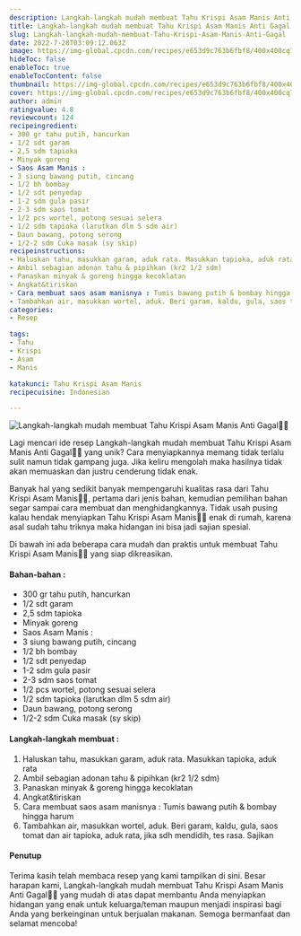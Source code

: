 ```yaml
---
description: Langkah-langkah mudah membuat Tahu Krispi Asam Manis Anti Gagal"
title: Langkah-langkah mudah membuat Tahu Krispi Asam Manis Anti Gagal
slug: Langkah-langkah-mudah-membuat-Tahu-Krispi-Asam-Manis-Anti-Gagal
date: 2022-7-28T03:09:12.063Z
image: https://img-global.cpcdn.com/recipes/e653d9c763b6fbf8/400x400cq70/photo.jpg
hideToc: false
enableToc: true
enableTocContent: false
thumbnail: https://img-global.cpcdn.com/recipes/e653d9c763b6fbf8/400x400cq70/photo.jpg
cover: https://img-global.cpcdn.com/recipes/e653d9c763b6fbf8/400x400cq70/photo.jpg
author: admin
ratingvalue: 4.8
reviewcount: 124
recipeingredient:
- 300 gr tahu putih, hancurkan
- 1/2 sdt garam
- 2,5 sdm tapioka
- Minyak goreng
- Saos Asam Manis :
- 3 siung bawang putih, cincang
- 1/2 bh bombay
- 1/2 sdt penyedap
- 1-2 sdm gula pasir
- 2-3 sdm saos tomat
- 1/2 pcs wortel, potong sesuai selera
- 1/2 sdm tapioka (larutkan dlm 5 sdm air)
- Daun bawang, potong serong
- 1/2-2 sdm Cuka masak (sy skip)
recipeinstructions:
- Haluskan tahu, masukkan garam, aduk rata. Masukkan tapioka, aduk rata
- Ambil sebagian adonan tahu & pipihkan (kr2 1/2 sdm)
- Panaskan minyak & goreng hingga kecoklatan
- Angkat&tiriskan
- Cara membuat saos asam manisnya : Tumis bawang putih & bombay hingga harum
- Tambahkan air, masukkan wortel, aduk. Beri garam, kaldu, gula, saos tomat dan air tapioka, aduk rata, jika sdh mendidih, tes rasa. Sajikan
categories:
- Resep

tags:
- Tahu
- Krispi
- Asam
- Manis

katakunci: Tahu Krispi Asam Manis
recipecuisine: Indonesian

---
```


![Langkah-langkah mudah membuat Tahu Krispi Asam Manis Anti Gagal👩‍🍳](https://img-global.cpcdn.com/recipes/e653d9c763b6fbf8/400x400cq70/photo.jpg)

Lagi mencari ide resep Langkah-langkah mudah membuat Tahu Krispi Asam Manis Anti Gagal👩‍🍳 yang unik? Cara menyiapkannya memang tidak terlalu sulit namun tidak gampang juga. Jika keliru mengolah maka hasilnya tidak akan memuaskan dan justru cenderung tidak enak.

Banyak hal yang sedikit banyak mempengaruhi kualitas rasa dari Tahu Krispi Asam Manis👩‍🍳, pertama dari jenis bahan, kemudian pemilihan bahan segar sampai cara membuat dan menghidangkannya. Tidak usah pusing kalau hendak menyiapkan Tahu Krispi Asam Manis👩‍🍳 enak di rumah, karena asal sudah tahu triknya maka hidangan ini bisa jadi sajian spesial.

Di bawah ini ada beberapa cara mudah dan praktis untuk membuat Tahu Krispi Asam Manis👩‍🍳 yang siap dikreasikan.

<!--inarticleads1-->

#### Bahan-bahan :

- 300 gr tahu putih, hancurkan
- 1/2 sdt garam
- 2,5 sdm tapioka
- Minyak goreng
- Saos Asam Manis :
- 3 siung bawang putih, cincang
- 1/2 bh bombay
- 1/2 sdt penyedap
- 1-2 sdm gula pasir
- 2-3 sdm saos tomat
- 1/2 pcs wortel, potong sesuai selera
- 1/2 sdm tapioka (larutkan dlm 5 sdm air)
- Daun bawang, potong serong
- 1/2-2 sdm Cuka masak (sy skip)

<!--inarticleads2-->

#### Langkah-langkah membuat :

1. Haluskan tahu, masukkan garam, aduk rata. Masukkan tapioka, aduk rata
1. Ambil sebagian adonan tahu & pipihkan (kr2 1/2 sdm)
1. Panaskan minyak & goreng hingga kecoklatan
1. Angkat&tiriskan
1. Cara membuat saos asam manisnya : Tumis bawang putih & bombay hingga harum
1. Tambahkan air, masukkan wortel, aduk. Beri garam, kaldu, gula, saos tomat dan air tapioka, aduk rata, jika sdh mendidih, tes rasa. Sajikan

#### Penutup

Terima kasih telah membaca resep yang kami tampilkan di sini. Besar harapan kami, Langkah-langkah mudah membuat Tahu Krispi Asam Manis Anti Gagal👩‍🍳 yang mudah di atas dapat membantu Anda menyiapkan hidangan yang enak untuk keluarga/teman maupun menjadi inspirasi bagi Anda yang berkeinginan untuk berjualan makanan. Semoga bermanfaat dan selamat mencoba!
